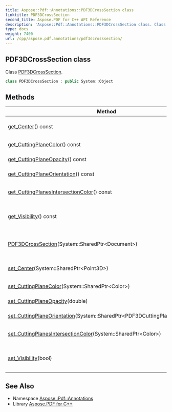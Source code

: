 ```yaml
---
title: Aspose::Pdf::Annotations::PDF3DCrossSection class
linktitle: PDF3DCrossSection
second_title: Aspose.PDF for C++ API Reference
description: 'Aspose::Pdf::Annotations::PDF3DCrossSection class. Class PDF3DCrossSection in C++.'
type: docs
weight: 7400
url: /cpp/aspose.pdf.annotations/pdf3dcrosssection/
---
```

## PDF3DCrossSection class


Class [PDF3DCrossSection](./).

```cpp
class PDF3DCrossSection : public System::Object
```

## Methods

| Method | Description |
| --- | --- |
| [get_Center](./get_center/)() const | Gets the cross section rotation center. |
| [get_CuttingPlaneColor](./get_cuttingplanecolor/)() const | Gets the color of the cutting plane. |
| [get_CuttingPlaneOpacity](./get_cuttingplaneopacity/)() const | Gets the cutting plane opacity. |
| [get_CuttingPlaneOrientation](./get_cuttingplaneorientation/)() const | Gets the cutting plane orientation. |
| [get_CuttingPlanesIntersectionColor](./get_cuttingplanesintersectioncolor/)() const | Gets the color of the cutting planes intersection. |
| [get_Visibility](./get_visibility/)() const | Gets a value indicating visibility of the cutting planes intersection. |
| [PDF3DCrossSection](./pdf3dcrosssection/)(System::SharedPtr\<Document\>) | Initializes a new instance of the [PDF3DCrossSection](./) class. |
| [set_Center](./set_center/)(System::SharedPtr\<Point3D\>) | Sets the cross section rotation center. |
| [set_CuttingPlaneColor](./set_cuttingplanecolor/)(System::SharedPtr\<Color\>) | Sets the color of the cutting plane. |
| [set_CuttingPlaneOpacity](./set_cuttingplaneopacity/)(double) | Sets the cutting plane opacity. |
| [set_CuttingPlaneOrientation](./set_cuttingplaneorientation/)(System::SharedPtr\<PDF3DCuttingPlaneOrientation\>) | Sets the cutting plane orientation. |
| [set_CuttingPlanesIntersectionColor](./set_cuttingplanesintersectioncolor/)(System::SharedPtr\<Color\>) | Sets the color of the cutting planes intersection. |
| [set_Visibility](./set_visibility/)(bool) | Sets a value indicating visibility of the cutting planes intersection. |
## See Also

* Namespace [Aspose::Pdf::Annotations](../)
* Library [Aspose.PDF for C++](../../)
